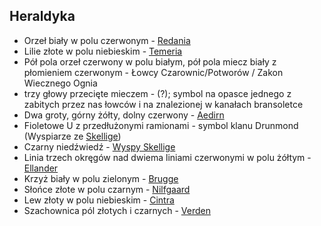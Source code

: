 ## Heraldyka
- Orzeł biały w polu czerwonym - [Redania](#l_redania)
- Lilie złote w polu niebieskim - [Temeria](#l_temeria)
- Pół pola orzeł czerwony w polu białym, pół pola miecz biały z płomieniem czerwonym - Łowcy Czarownic/Potworów / Zakon Wiecznego Ognia
- trzy głowy przecięte mieczem - (?); symbol na opasce jednego z zabitych przez nas łowców i na znalezionej w kanałach bransoletce
- Dwa groty, górny żółty, dolny czerwony - [Aedirn](#l_aedirn)
- Fioletowe U z przedłużonymi ramionami - symbol klanu Drunmond (Wyspiarze ze [Skellige](#l_wyspy_skellige))
- Czarny niedźwiedź - [Wyspy Skellige](#l_wyspy_skellige)
- Linia trzech okręgów nad dwiema liniami czerwonymi w polu żółtym - [Ellander](#l_ellander)
- Krzyż biały w polu zielonym - [Brugge](#l_brugge)
- Słońce złote w polu czarnym - [Nilfgaard](#l_nilfgaard)
- Lew złoty w polu niebieskim - [Cintra](#l_cintra)
- Szachownica pól złotych i czarnych - [Verden](#l_verden)